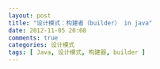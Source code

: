 ```yaml
---
layout: post
title: "设计模式：构建者（builder） in java"
date: 2012-11-05 20:08
comments: true
categories: 设计模式
tags: [ Java, 设计模式, 构建器, builder ]
---
```

